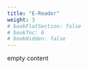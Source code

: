 ```yaml
---
title: "E-Reader"
weight: 3
# bookFlatSection: false
# bookToc: 6
# bookHidden: false
---
```


empty content
